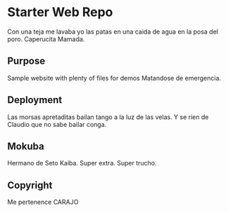 # Starter Web Repo

Con una teja me lavaba yo las patas en una caida de agua
en la posa del poro. Caperucita Mamada.

## Purpose

Sample website with plenty of files for demos
Matandose de emergencia.

## Deployment

Las morsas apretaditas bailan tango a la luz de las velas.
Y se rien de Claudio que no sabe bailar conga.

## Mokuba

Hermano de Seto Kaiba. Super extra.
Super trucho.

## Copyright

Me pertenence CARAJO